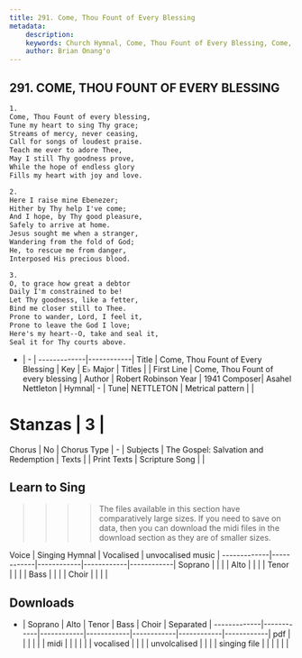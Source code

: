 ```yaml
---
title: 291. Come, Thou Fount of Every Blessing
metadata:
    description: 
    keywords: Church Hymnal, Come, Thou Fount of Every Blessing, Come, Thou Fount of every blessing, 
    author: Brian Onang'o
---
```



## 291. COME, THOU FOUNT OF EVERY BLESSING

```txt
1.
Come, Thou Fount of every blessing,
Tune my heart to sing Thy grace;
Streams of mercy, never ceasing,
Call for songs of loudest praise.
Teach me ever to adore Thee,
May I still Thy goodness prove,
While the hope of endless glory
Fills my heart with joy and love.

2.
Here I raise mine Ebenezer;
Hither by Thy help I've come;
And I hope, by Thy good pleasure,
Safely to arrive at home.
Jesus sought me when a stranger,
Wandering from the fold of God;
He, to rescue me from danger,
Interposed His precious blood.

3.
O, to grace how great a debtor
Daily I'm constrained to be!
Let Thy goodness, like a fetter,
Bind me closer still to Thee.
Prone to wander, Lord, I feel it,
Prone to leave the God I love;
Here's my heart--O, take and seal it,
Seal it for Thy courts above.
```

- |   -  |
-------------|------------|
Title | Come, Thou Fount of Every Blessing |
Key | E♭ Major |
Titles |  |
First Line | Come, Thou Fount of every blessing |
Author | Robert Robinson
Year | 1941
Composer| Asahel Nettleton |
Hymnal|  - |
Tune| NETTLETON |
Metrical pattern | |
# Stanzas | 3 |
Chorus | No |
Chorus Type | - |
Subjects | The Gospel: Salvation and Redemption |
Texts |  |
Print Texts | 
Scripture Song |  |
  
## Learn to Sing

>>>> The files available in this section have comparatively large sizes. If you need to save on data, then you can download the midi files in the download section as they are of smaller sizes.

Voice |  Singing Hymnal | Vocalised | unvocalised music |
-------------|------------|------------|------------|------------|
Soprano | | | |
Alto | | | |
Tenor | | | |
Bass | | | |
Choir | | | |

## Downloads

- |  Soprano | Alto | Tenor | Bass | Choir | Separated |
-------------|------------|------------|------------|------------|------------|------------|
pdf | | | | | |
midi | | | | | |
vocalised | | | |
unvolcalised | | | |
singing file | | | | | |
  